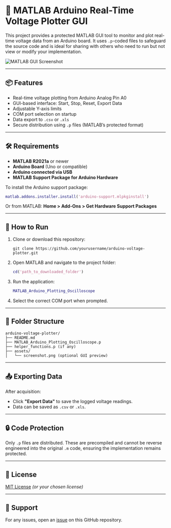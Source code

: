 
# 🔌 MATLAB Arduino Real-Time Voltage Plotter GUI

This project provides a protected MATLAB GUI tool to monitor and plot real-time voltage data from an Arduino board. It uses `.p`-coded files to safeguard the source code and is ideal for sharing with others who need to run but not view or modify your implementation.

![MATLAB GUI Screenshot](MATLAB-Arduino-Oscilloscope/assets/MATLAB_Arduino_Plotting.png)

---

## 📦 Features

- Real-time voltage plotting from Arduino Analog Pin A0
- GUI-based interface: Start, Stop, Reset, Export Data
- Adjustable Y-axis limits
- COM port selection on startup
- Data export to `.csv` or `.xls`
- Secure distribution using `.p` files (MATLAB’s protected format)

---

## 🛠 Requirements

- **MATLAB R2021a** or newer
- **Arduino Board** (Uno or compatible)
- **Arduino connected via USB**
- **MATLAB Support Package for Arduino Hardware**

To install the Arduino support package:
```matlab
matlab.addons.installer.install('arduino-support.mlpkginstall')
```

Or from MATLAB: **Home > Add-Ons > Get Hardware Support Packages**

---

## 🚀 How to Run

1. Clone or download this repository:
   ```
   git clone https://github.com/yourusername/arduino-voltage-plotter.git
   ```

2. Open MATLAB and navigate to the project folder:
   ```matlab
   cd('path_to_downloaded_folder')
   ```

3. Run the application:
   ```matlab
   MATLAB_Arduino_Plotting_Oscilloscope
   ```

4. Select the correct COM port when prompted.

---

## 📁 Folder Structure

```
arduino-voltage-plotter/
├── README.md
├── MATLAB_Arduino_Plotting_Oscilloscope.p
├── helper_functions.p (if any)
├── assets/
│   └── screenshot.png (optional GUI preview)
```

---

## 📤 Exporting Data

After acquisition:
- Click **"Export Data"** to save the logged voltage readings.
- Data can be saved as `.csv` or `.xls`.

---

## 🔒 Code Protection

Only `.p` files are distributed. These are precompiled and cannot be reverse engineered into the original `.m` code, ensuring the implementation remains protected.

---

## 📄 License

[MIT License](LICENSE) *(or your chosen license)*

---

## 🙋 Support

For any issues, open an [issue](https://github.com/yourusername/arduino-voltage-plotter/issues) on this GitHub repository.

